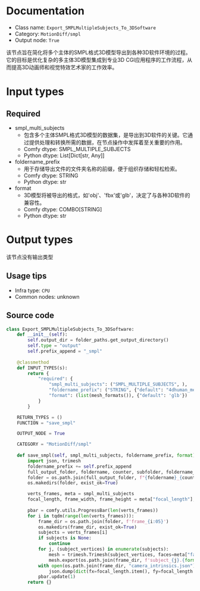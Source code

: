 
# Documentation
- Class name: `Export_SMPLMultipleSubjects_To_3DSoftware`
- Category: `MotionDiff/smpl`
- Output node: `True`

该节点旨在简化将多个主体的SMPL格式3D模型导出到各种3D软件环境的过程。它的目标是优化复杂的多主体3D模型集成到专业3D CGI应用程序的工作流程，从而提高3D动画师和视觉特效艺术家的工作效率。

# Input types
## Required
- smpl_multi_subjects
    - 包含多个主体SMPL格式3D模型的数据集，是导出到3D软件的关键。它通过提供处理和转换所需的数据，在节点操作中发挥着至关重要的作用。
    - Comfy dtype: SMPL_MULTIPLE_SUBJECTS
    - Python dtype: List[Dict[str, Any]]
- foldername_prefix
    - 用于存储导出文件的文件夹名称的前缀，便于组织存储和轻松检索。
    - Comfy dtype: STRING
    - Python dtype: str
- format
    - 3D模型将被导出的格式，如'obj'、'fbx'或'glb'，决定了与各种3D软件的兼容性。
    - Comfy dtype: COMBO[STRING]
    - Python dtype: str

# Output types
该节点没有输出类型


## Usage tips
- Infra type: `CPU`
- Common nodes: unknown


## Source code
```python
class Export_SMPLMultipleSubjects_To_3DSoftware:
    def __init__(self):
        self.output_dir = folder_paths.get_output_directory()
        self.type = "output"
        self.prefix_append = "_smpl"
    
    @classmethod
    def INPUT_TYPES(s):
        return {
            "required": {
                "smpl_multi_subjects": ("SMPL_MULTIPLE_SUBJECTS", ),
                "foldername_prefix": ("STRING", {"default": "4dhuman_meshes"}),
                "format": (list(mesh_formats()), {"default": 'glb'})
            }
        }

    RETURN_TYPES = ()
    FUNCTION = "save_smpl"

    OUTPUT_NODE = True

    CATEGORY = "MotionDiff/smpl"
    
    def save_smpl(self, smpl_multi_subjects, foldername_prefix, format):
        import json, trimesh
        foldername_prefix += self.prefix_append
        full_output_folder, foldername, counter, subfolder, foldername_prefix = folder_paths.get_save_image_path(foldername_prefix, self.output_dir, 196, 24)
        folder = os.path.join(full_output_folder, f"{foldername}_{counter:05}_")
        os.makedirs(folder, exist_ok=True)

        verts_frames, meta = smpl_multi_subjects
        focal_length, frame_width, frame_height = meta["focal_length"], meta["frame_width"], meta["frame_height"]
        
        pbar = comfy.utils.ProgressBar(len(verts_frames))
        for i in tqdm(range(len(verts_frames))):
            frame_dir = os.path.join(folder, f'frame_{i:05}')
            os.makedirs(frame_dir, exist_ok=True)
            subjects = verts_frames[i]
            if subjects is None:
                continue
            for j, (subject_vertices) in enumerate(subjects):
                mesh = trimesh.Trimesh(subject_vertices, faces=meta["faces"])
                mesh.export(os.path.join(frame_dir, f'subject_{j}.{format}'))
            with open(os.path.join(frame_dir, "camera_intrinsics.json"), 'w') as f:
                json.dump(dict(fx=focal_length.item(), fy=focal_length.item(), cx=meta.get('cx', frame_width / 2), cy=meta.get('cy', frame_height / 2), zfar="1e12"), f)
            pbar.update(1)
        return {}

```
